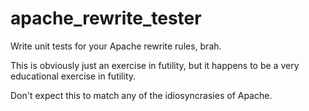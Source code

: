 apache_rewrite_tester
=====================

Write unit tests for your Apache rewrite rules, brah.

This is obviously just an exercise in futility, but it happens to be a very educational exercise in futility.

Don't expect this to match any of the idiosyncrasies of Apache.
